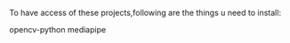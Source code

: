 To have access of these projects,following are the things u need to install:

opencv-python
mediapipe
